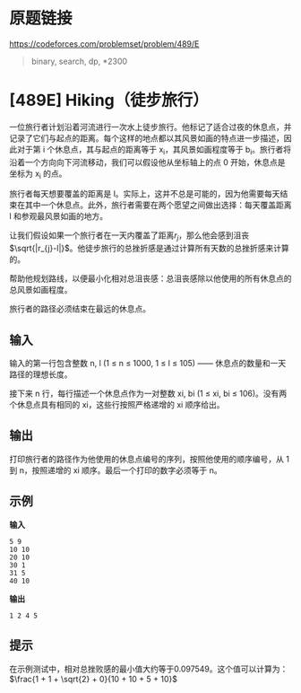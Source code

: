 
# 原题链接

https://codeforces.com/problemset/problem/489/E

> binary, search, dp, *2300


# [489E] Hiking（徒步旅行）

一位旅行者计划沿着河流进行一次水上徒步旅行。他标记了适合过夜的休息点，并记录了它们与起点的距离。每个这样的地点都以其风景如画的特点进一步描述，因此对于第 i 个休息点，其与起点的距离等于 x<sub>i</sub>，其风景如画程度等于 b<sub>i</sub>。旅行者将沿着一个方向向下河流移动，我们可以假设他从坐标轴上的点 0 开始，休息点是坐标为 x<sub>i</sub> 的点。

旅行者每天想要覆盖的距离是 l。实际上，这并不总是可能的，因为他需要每天结束在其中一个休息点。此外，旅行者需要在两个愿望之间做出选择：每天覆盖距离 l 和参观最风景如画的地方。


让我们假设如果一个旅行者在一天内覆盖了距离$r_{j}$，那么他会感到沮丧$\sqrt{|r_{j}-l|}$。他徒步旅行的总挫折感是通过计算所有天数的总挫折感来计算的。

帮助他规划路线，以便最小化相对总沮丧感：总沮丧感除以他使用的所有休息点的总风景如画程度。

旅行者的路径必须结束在最远的休息点。

## 输入

输入的第一行包含整数 n, l (1 ≤ n ≤ 1000, 1 ≤ l ≤ 105) —— 休息点的数量和一天路径的理想长度。

接下来 n 行，每行描述一个休息点作为一对整数 xi, bi (1 ≤ xi, bi ≤ 106)。没有两个休息点具有相同的 xi，这些行按照严格递增的 xi 顺序给出。

## 输出

打印旅行者的路径作为他使用的休息点编号的序列，按照他使用的顺序编号，从 1 到 n，按照递增的 xi 顺序。最后一个打印的数字必须等于 n。

## 示例

**输入**

```text
5 9
10 10
20 10
30 1
31 5
40 10
```

**输出**

```text
1 2 4 5
```

## 提示

在示例测试中，相对总挫败感的最小值大约等于0.097549。这个值可以计算为：$\frac{1 + 1 + \sqrt{2} + 0}{10 + 10 + 5 + 10}$

